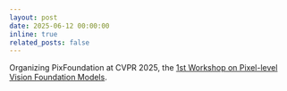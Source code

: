 ```yaml
---
layout: post
date: 2025-06-12 00:00:00
inline: true
related_posts: false
---
```


Organizing PixFoundation at CVPR 2025, the <a href="https://sites.google.com/view/pixfoundation/" rel="noopener" target="_blank">1st Workshop on Pixel-level Vision Foundation Models</a>.
